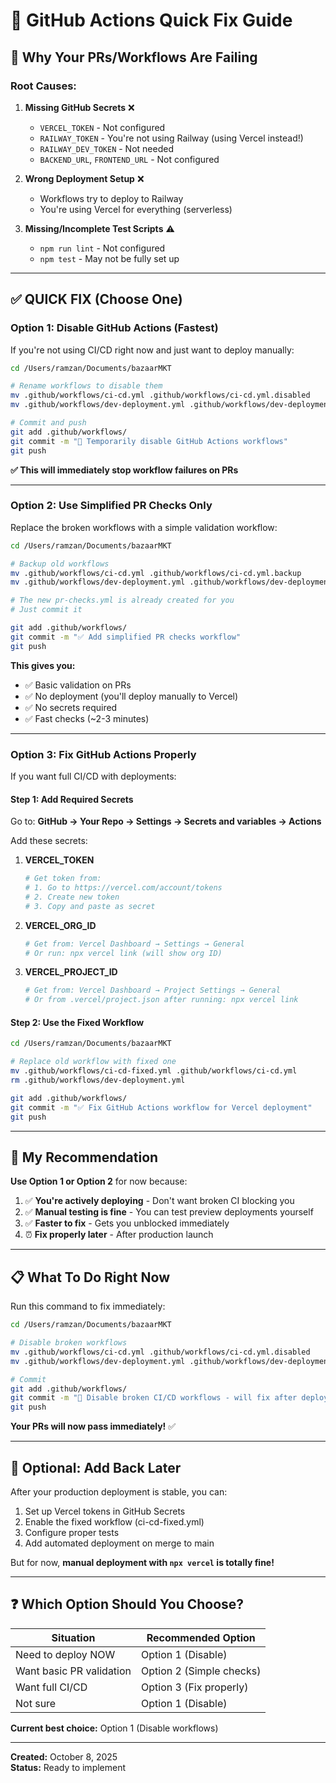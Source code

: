 # 🔧 GitHub Actions Quick Fix Guide

## 🚨 Why Your PRs/Workflows Are Failing

### Root Causes:

1. **Missing GitHub Secrets** ❌
   - `VERCEL_TOKEN` - Not configured
   - `RAILWAY_TOKEN` - You're not using Railway (using Vercel instead!)
   - `RAILWAY_DEV_TOKEN` - Not needed
   - `BACKEND_URL`, `FRONTEND_URL` - Not configured

2. **Wrong Deployment Setup** ❌
   - Workflows try to deploy to Railway
   - You're using Vercel for everything (serverless)

3. **Missing/Incomplete Test Scripts** ⚠️
   - `npm run lint` - Not configured
   - `npm test` - May not be fully set up

---

## ✅ **QUICK FIX (Choose One)**

### Option 1: Disable GitHub Actions (Fastest)

If you're not using CI/CD right now and just want to deploy manually:

```bash
cd /Users/ramzan/Documents/bazaarMKT

# Rename workflows to disable them
mv .github/workflows/ci-cd.yml .github/workflows/ci-cd.yml.disabled
mv .github/workflows/dev-deployment.yml .github/workflows/dev-deployment.yml.disabled

# Commit and push
git add .github/workflows/
git commit -m "🔧 Temporarily disable GitHub Actions workflows"
git push
```

**✅ This will immediately stop workflow failures on PRs**

---

### Option 2: Use Simplified PR Checks Only

Replace the broken workflows with a simple validation workflow:

```bash
cd /Users/ramzan/Documents/bazaarMKT

# Backup old workflows
mv .github/workflows/ci-cd.yml .github/workflows/ci-cd.yml.backup
mv .github/workflows/dev-deployment.yml .github/workflows/dev-deployment.yml.backup

# The new pr-checks.yml is already created for you
# Just commit it

git add .github/workflows/
git commit -m "✅ Add simplified PR checks workflow"
git push
```

**This gives you:**
- ✅ Basic validation on PRs
- ✅ No deployment (you'll deploy manually to Vercel)
- ✅ No secrets required
- ✅ Fast checks (~2-3 minutes)

---

### Option 3: Fix GitHub Actions Properly

If you want full CI/CD with deployments:

#### Step 1: Add Required Secrets

Go to: **GitHub → Your Repo → Settings → Secrets and variables → Actions**

Add these secrets:

1. **VERCEL_TOKEN**
   ```bash
   # Get token from:
   # 1. Go to https://vercel.com/account/tokens
   # 2. Create new token
   # 3. Copy and paste as secret
   ```

2. **VERCEL_ORG_ID**
   ```bash
   # Get from: Vercel Dashboard → Settings → General
   # Or run: npx vercel link (will show org ID)
   ```

3. **VERCEL_PROJECT_ID**
   ```bash
   # Get from: Vercel Dashboard → Project Settings → General
   # Or from .vercel/project.json after running: npx vercel link
   ```

#### Step 2: Use the Fixed Workflow

```bash
cd /Users/ramzan/Documents/bazaarMKT

# Replace old workflow with fixed one
mv .github/workflows/ci-cd-fixed.yml .github/workflows/ci-cd.yml
rm .github/workflows/dev-deployment.yml

git add .github/workflows/
git commit -m "✅ Fix GitHub Actions workflow for Vercel deployment"
git push
```

---

## 🎯 **My Recommendation**

**Use Option 1 or Option 2** for now because:

1. ✅ **You're actively deploying** - Don't want broken CI blocking you
2. ✅ **Manual testing is fine** - You can test preview deployments yourself
3. ✅ **Faster to fix** - Gets you unblocked immediately
4. ⏰ **Fix properly later** - After production launch

---

## 📋 **What To Do Right Now**

Run this command to fix immediately:

```bash
cd /Users/ramzan/Documents/bazaarMKT

# Disable broken workflows
mv .github/workflows/ci-cd.yml .github/workflows/ci-cd.yml.disabled
mv .github/workflows/dev-deployment.yml .github/workflows/dev-deployment.yml.disabled

# Commit
git add .github/workflows/
git commit -m "🔧 Disable broken CI/CD workflows - will fix after deployment"
git push
```

**Your PRs will now pass immediately!** ✅

---

## 🔮 **Optional: Add Back Later**

After your production deployment is stable, you can:

1. Set up Vercel tokens in GitHub Secrets
2. Enable the fixed workflow (ci-cd-fixed.yml)
3. Configure proper tests
4. Add automated deployment on merge to main

But for now, **manual deployment with `npx vercel` is totally fine!**

---

## ❓ **Which Option Should You Choose?**

| Situation | Recommended Option |
|-----------|-------------------|
| Need to deploy NOW | Option 1 (Disable) |
| Want basic PR validation | Option 2 (Simple checks) |
| Want full CI/CD | Option 3 (Fix properly) |
| Not sure | Option 1 (Disable) |

**Current best choice:** Option 1 (Disable workflows)

---

**Created:** October 8, 2025  
**Status:** Ready to implement

